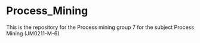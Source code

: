 # Process_Mining
This is the repository for the Process mining group 7 for the subject Process Mining (JM0211-M-6)
